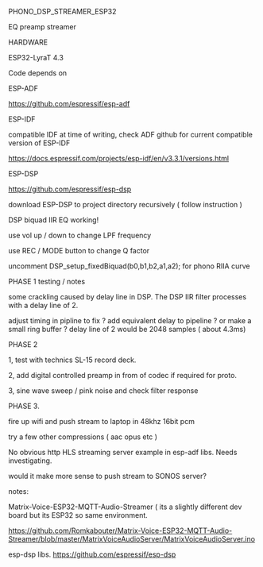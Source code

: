 PHONO_DSP_STREAMER_ESP32

EQ preamp streamer

HARDWARE

ESP32-LyraT 4.3


Code depends on

ESP-ADF

https://github.com/espressif/esp-adf

ESP-IDF

compatible IDF at time of writing, check ADF github for current compatible version of ESP-IDF

https://docs.espressif.com/projects/esp-idf/en/v3.3.1/versions.html

ESP-DSP

https://github.com/espressif/esp-dsp

download ESP-DSP to project directory recursively ( follow instruction )



DSP biquad IIR EQ working!

use vol up / down to change LPF frequency

use REC / MODE button to change Q factor

uncomment DSP_setup_fixedBiquad(b0,b1,b2,a1,a2); for phono RIIA curve


PHASE 1 testing / notes

some crackling caused by delay line in DSP.
The DSP IIR filter processes with a delay line of 2.

adjust timing in pipline to fix ?
add equivalent delay to pipeline ? or make a small ring buffer ?
delay line of 2 would be 2048 samples ( about 4.3ms)

PHASE 2

1, test with technics SL-15 record deck.

2, add digital controlled preamp in from of codec if required for proto.

3, sine wave sweep / pink noise and check filter response


PHASE 3.

fire up wifi and push stream to laptop in 48khz 16bit pcm

try a few other compressions ( aac opus etc )

No obvious http HLS streaming server example in esp-adf libs. Needs investigating.

would it make more sense to push stream to SONOS server?


notes:

Matrix-Voice-ESP32-MQTT-Audio-Streamer ( its a slightly different dev board but its ESP32 so same environment.

https://github.com/Romkabouter/Matrix-Voice-ESP32-MQTT-Audio-Streamer/blob/master/MatrixVoiceAudioServer/MatrixVoiceAudioServer.ino

esp-dsp libs. https://github.com/espressif/esp-dsp
